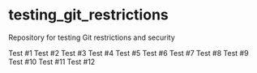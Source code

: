 # testing_git_restrictions
Repository for testing Git restrictions and security

Test #1
Test #2
Test #3
Test #4
Test #5
Test #6
Test #7
Test #8
Test #9
Test #10
Test #11
Test #12

